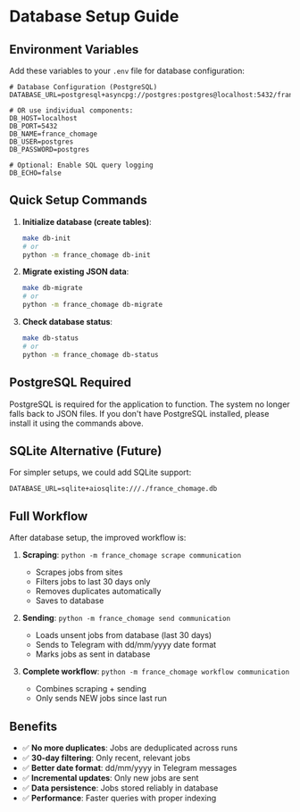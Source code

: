 # Database Setup Guide

## Environment Variables

Add these variables to your `.env` file for database configuration:

```env
# Database Configuration (PostgreSQL)
DATABASE_URL=postgresql+asyncpg://postgres:postgres@localhost:5432/france_chomage

# OR use individual components:
DB_HOST=localhost
DB_PORT=5432
DB_NAME=france_chomage
DB_USER=postgres
DB_PASSWORD=postgres

# Optional: Enable SQL query logging
DB_ECHO=false
```

## Quick Setup Commands

1. **Initialize database (create tables)**:
   ```bash
   make db-init
   # or
   python -m france_chomage db-init
   ```

2. **Migrate existing JSON data**:
   ```bash
   make db-migrate
   # or
   python -m france_chomage db-migrate
   ```

3. **Check database status**:
   ```bash
   make db-status
   # or
   python -m france_chomage db-status
   ```

## PostgreSQL Required

PostgreSQL is required for the application to function. The system no longer falls back to JSON files. If you don't have PostgreSQL installed, please install it using the commands above.

## SQLite Alternative (Future)

For simpler setups, we could add SQLite support:
```env
DATABASE_URL=sqlite+aiosqlite:///./france_chomage.db
```

## Full Workflow

After database setup, the improved workflow is:

1. **Scraping**: `python -m france_chomage scrape communication`
   - Scrapes jobs from sites
   - Filters jobs to last 30 days only
   - Removes duplicates automatically
   - Saves to database

2. **Sending**: `python -m france_chomage send communication`
   - Loads unsent jobs from database (last 30 days)
   - Sends to Telegram with dd/mm/yyyy date format
   - Marks jobs as sent in database

3. **Complete workflow**: `python -m france_chomage workflow communication`
   - Combines scraping + sending
   - Only sends NEW jobs since last run

## Benefits

- ✅ **No more duplicates**: Jobs are deduplicated across runs
- ✅ **30-day filtering**: Only recent, relevant jobs
- ✅ **Better date format**: dd/mm/yyyy in Telegram messages
- ✅ **Incremental updates**: Only new jobs are sent
- ✅ **Data persistence**: Jobs stored reliably in database
- ✅ **Performance**: Faster queries with proper indexing
